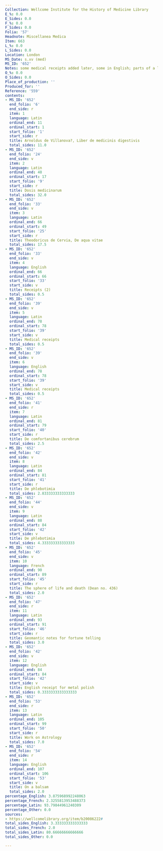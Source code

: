 ```yaml
---
Collection: Wellcome Institute for the History of Medicine Library
E_%: 0.0
E_Sides: 0.0
F_%: 0.0
F_Sides: 0.0
Folia: '57'
Headnote: Miscellanea Medica
Item: 663
L_%: 0.0
L_Sides: 0.0
Location: London
MS_Date: s.xv (med)
MS_ID: '652'
Notes: some medical receipts added later, some in English; parts of a larger MS
O_%: 0.0
O_Sides: 0.0
Place_of_production: ''
Produced_for: ''
Reference: '559'
contents:
- MS_ID: '652'
  end_folio: '6'
  end_side: r
  item: 1
  language: Latin
  ordinal_end: 11
  ordinal_start: 1
  start_folio: '1'
  start_side: r
  title: Arnoldus de Villanova?, Liber de medicinis digestivis
  total_sides: 11.0
- MS_ID: '652'
  end_folio: '24'
  end_side: v
  item: 2
  language: Latin
  ordinal_end: 48
  ordinal_start: 17
  start_folio: '9'
  start_side: r
  title: Dosis medicinarum
  total_sides: 32.0
- MS_ID: '652'
  end_folio: '33'
  end_side: v
  item: 3
  language: Latin
  ordinal_end: 66
  ordinal_start: 49
  start_folio: '25'
  start_side: r
  title: Theodoricus de Cervia, De aqua vitae
  total_sides: 17.5
- MS_ID: '652'
  end_folio: '33'
  end_side: v
  item: 4
  language: English
  ordinal_end: 66
  ordinal_start: 66
  start_folio: '33'
  start_side: v
  title: Receipts (2)
  total_sides: 0.5
- MS_ID: '652'
  end_folio: '39'
  end_side: v
  item: 5
  language: Latin
  ordinal_end: 78
  ordinal_start: 78
  start_folio: '39'
  start_side: v
  title: Medical receipts
  total_sides: 0.5
- MS_ID: '652'
  end_folio: '39'
  end_side: v
  item: 6
  language: English
  ordinal_end: 78
  ordinal_start: 78
  start_folio: '39'
  start_side: v
  title: Medical receipts
  total_sides: 0.5
- MS_ID: '652'
  end_folio: '41'
  end_side: r
  item: 7
  language: Latin
  ordinal_end: 81
  ordinal_start: 79
  start_folio: '40'
  start_side: r
  title: De comfortanibus cerebrum
  total_sides: 2.5
- MS_ID: '652'
  end_folio: '42'
  end_side: v
  item: 8
  language: Latin
  ordinal_end: 84
  ordinal_start: 81
  start_folio: '41'
  start_side: r
  title: De phlebotimia
  total_sides: 2.833333333333333
- MS_ID: '652'
  end_folio: '44'
  end_side: v
  item: 9
  language: Latin
  ordinal_end: 88
  ordinal_start: 84
  start_folio: '42'
  start_side: v
  title: De phlebotimia
  total_sides: 4.333333333333333
- MS_ID: '652'
  end_folio: '45'
  end_side: v
  item: 10
  language: French
  ordinal_end: 90
  ordinal_start: 89
  start_folio: '45'
  start_side: r
  title: The sphere of life and death (Dean no. 436)
  total_sides: 2.0
- MS_ID: '652'
  end_folio: '47'
  end_side: r
  item: 11
  language: Latin
  ordinal_end: 93
  ordinal_start: 91
  start_folio: '46'
  start_side: r
  title: Geomantic notes for fortune telling
  total_sides: 3.0
- MS_ID: '652'
  end_folio: '42'
  end_side: v
  item: 12
  language: English
  ordinal_end: 84
  ordinal_start: 84
  start_folio: '42'
  start_side: v
  title: English receipt for metal polish
  total_sides: 0.3333333333333333
- MS_ID: '652'
  end_folio: '53'
  end_side: r
  item: 13
  language: Latin
  ordinal_end: 105
  ordinal_start: 99
  start_folio: '50'
  start_side: r
  title: Work on Astrology
  total_sides: 7.0
- MS_ID: '652'
  end_folio: '54'
  end_side: r
  item: 14
  language: English
  ordinal_end: 107
  ordinal_start: 106
  start_folio: '53'
  start_side: v
  title: On a balsam
  total_sides: 2.0
percentage_English: 3.875968992248063
percentage_French: 2.3255813953488373
percentage_Latin: 93.79844961240309
percentage_Other: 0.0
sources:
- https://wellcomelibrary.org/item/b20086222#
total_sides_English: 3.333333333333333
total_sides_French: 2.0
total_sides_Latin: 80.66666666666666
total_sides_Other: 0.0

---
```

